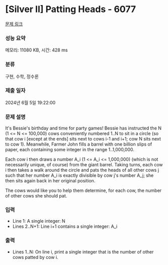 # [Silver II] Patting Heads - 6077 

[문제 링크](https://www.acmicpc.net/problem/6077) 

### 성능 요약

메모리: 11080 KB, 시간: 428 ms

### 분류

구현, 수학, 정수론

### 제출 일자

2024년 6월 5일 19:22:00

### 문제 설명

<p>It's Bessie's birthday and time for party games! Bessie has instructed the N (1 <= N <= 100,000) cows conveniently numbered 1..N to sit in a circle (so that cow i [except at the ends] sits next to cows i-1 and i+1; cow N sits next to cow 1). Meanwhile, Farmer John fills a barrel with one billion slips of paper, each containing some integer in the range 1..1,000,000.</p>

<p>Each cow i then draws a number A_i (1 <= A_i <= 1,000,000) (which is not necessarily unique, of course) from the giant barrel.  Taking turns, each cow i then takes a walk around the circle and pats the heads of all other cows j such that her number A_i is exactly divisible by cow j's number A_j; she then sits again back in her original position.</p>

<p>The cows would like you to help them determine, for each cow, the number of other cows she should pat.</p>

### 입력 

 <ul>
	<li>Line 1: A single integer: N</li>
	<li>Lines 2..N+1: Line i+1 contains a single integer: A_i</li>
</ul>

<p> </p>

### 출력 

 <ul>
	<li>Lines 1..N: On line i, print a single integer that is the number of other cows patted by cow i.</li>
</ul>

<p> </p>

